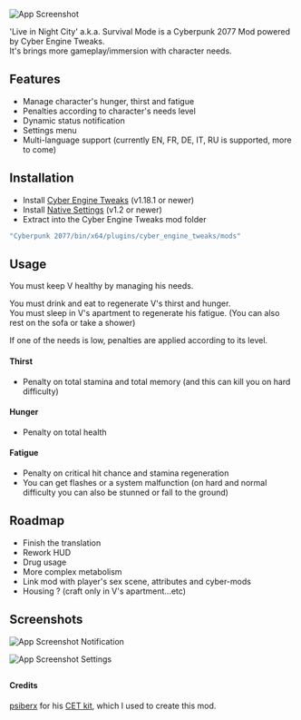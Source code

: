 ![App Screenshot](https://i.ibb.co/PZFJvR5/logo.png)

'Live in Night City' a.k.a. Survival Mode is a Cyberpunk 2077 Mod powered by Cyber Engine Tweaks.  
It's brings more gameplay/immersion with character needs.


## Features

- Manage character's hunger, thirst and fatigue
- Penalties according to character's needs level
- Dynamic status notification
- Settings menu
- Multi-language support (currently EN, FR, DE, IT, RU is supported, more to come)


## Installation

- Install [Cyber Engine Tweaks](https://github.com/yamashi/CyberEngineTweaks) (v1.18.1 or newer)
- Install [Native Settings](https://github.com/justarandomguyintheinternet/CP77_nativeSettings) (v1.2 or newer)
- Extract into the Cyber Engine Tweaks mod folder
```bash
"Cyberpunk 2077/bin/x64/plugins/cyber_engine_tweaks/mods"
```


## Usage

You must keep V healthy by managing his needs.  

You must drink and eat to regenerate V's thirst and hunger.  
You must sleep in V's apartment to regenerate his fatigue. (You can also rest on the sofa or take a shower)  

If one of the needs is low, penalties are applied according to its level.  

#### Thirst  
- Penalty on total stamina and total memory (and this can kill you on hard difficulty)  

#### Hunger  
- Penalty on total health  

#### Fatigue  
- Penalty on critical hit chance and stamina regeneration  
- You can get flashes or a system malfunction (on hard and normal difficulty you can also be stunned or fall to the ground)  


## Roadmap

- Finish the translation
- Rework HUD
- Drug usage
- More complex metabolism
- Link mod with player's sex scene, attributes and cyber-mods
- Housing ? (craft only in V's apartment...etc)


## Screenshots

![App Screenshot](https://i.ibb.co/gtzCkJN/example-hud.jpg)
Notification

![App Screenshot](https://i.ibb.co/g9Gj69M/example-settings.jpg)
Settings


##


#### Credits
[psiberx](https://github.com/psiberx) for his [CET kit](https://github.com/psiberx/cp2077-cet-kit), which I used to create this mod.
